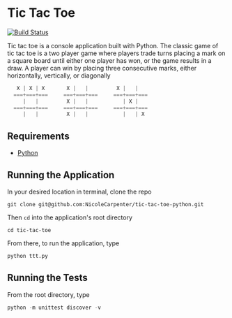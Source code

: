 # Tic Tac Toe

[![Build Status](https://travis-ci.org/NicoleCarpenter/tic-tac-toe-python.svg?branch=master)](https://travis-ci.org/NicoleCarpenter/tic-tac-toe-python)

Tic tac toe is a console application built with Python. The classic game of tic tac toe is a two player game where players trade turns placing a mark on a square board until either one player has won, or the game results in a draw. A player can win by placing three consecutive marks, either horizontally, vertically, or diagonally

``` python
   X | X | X       X |   |         X |   |
  ===+===+===     ===+===+===     ===+===+===
     |   |         X |   |           | X |
  ===+===+===     ===+===+===     ===+===+===
     |   |         X |   |           |   | X
```

## Requirements

* [Python](https://www.python.org/)

## Running the Application

In your desired location in terminal, clone the repo

```
git clone git@github.com:NicoleCarpenter/tic-tac-toe-python.git
```

Then `cd` into the application's root directory

```
cd tic-tac-toe
```

From there, to run the application, type

``` python
python ttt.py
```

## Running the Tests

From the root directory, type

``` python
python -m unittest discover -v
```
